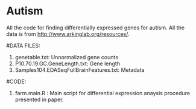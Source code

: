 # Autism

All the code for finding differentially expressed genes for autism. All the data is from http://www.arkinglab.org/resources/. 

#DATA FILES:

1. genetable.txt: Unnormalized gene counts
2. P10.70.19.GC.GeneLength.txt: Gene length
3. Samples104.EDASeqFullBrainFeatures.txt: Metadata

#CODE: 

1. farm.main.R : Main script for differential expression anaysis procedure presented in paper. 
